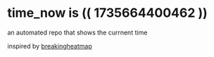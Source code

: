 # time_now is (( 1735664400462 ))

an automated repo that shows the currnent time

inspired by [breakingheatmap](https://github.com/breakingheatmap/breakingheatmap)